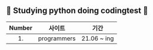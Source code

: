 ##  :seedling: Studying python doing codingtest :seedling:

|Number|사이트 |기간|
|:---:|:---:|:---:|
|1.| programmers | 21.06 ~ ing |
